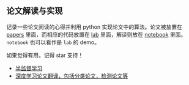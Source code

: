 ## 论文解读与实现

记录一些论文阅读的心得并利用 python 实现论文中的算法。论文被放置在 [papers](./papers/README.md) 里面，而相应的代码放置在 [lab](./notebook/lab/README.md) 里面，解读则放在 [notebook](./notebook/README.md) 里面。 `notebook` 也可以看作是 `lab` 的 demo。

如果觉得有用，记得 star 支持！

- [半监督学习](SSL.md)
- [深度学习论文翻译，包括分类论文，检测论文等](https://github.com/SnailTyan/deep-learning-papers-translation)